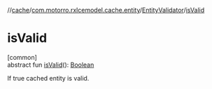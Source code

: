 //[cache](../../../index.md)/[com.motorro.rxlcemodel.cache.entity](../index.md)/[EntityValidator](index.md)/[isValid](is-valid.md)

# isValid

[common]\
abstract fun [isValid](is-valid.md)(): [Boolean](https://kotlinlang.org/api/latest/jvm/stdlib/kotlin/-boolean/index.html)

If true cached entity is valid.

